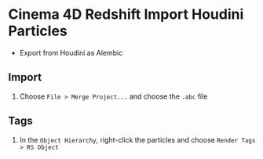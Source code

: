 # Cinema 4D Redshift Import Houdini Particles

- Export from Houdini as Alembic

## Import

1. Choose `File > Merge Project...` and choose the `.abc` file

## Tags

1. In the `Object Hierarchy`, right-click the particles and choose `Render Tags > RS Object`
